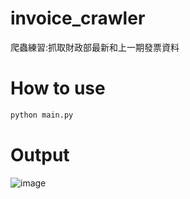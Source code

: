 # invoice_crawler
爬蟲練習:抓取財政部最新和上一期發票資料

# How to use
```python
python main.py
```

# Output
![image](https://user-images.githubusercontent.com/44576396/140277787-679af55a-12a1-493d-b3cc-e20da1e66b8c.png)
